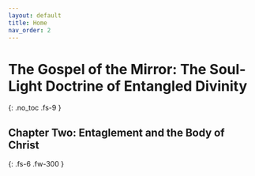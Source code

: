 ```yaml
---
layout: default
title: Home
nav_order: 2
---
```


# The Gospel of the Mirror: The Soul-Light Doctrine of Entangled Divinity
{: .no_toc .fs-9 }

## Chapter Two: Entaglement and the Body of Christ
{: .fs-6 .fw-300 }